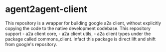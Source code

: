 # agent2agent-client
This repository is a wrapper for building google a2a client, without explicitly copying the code to the native development codebase. This repository support - a2a client core, - a2a client utils,  - a2a client types under the package called commons_client. Infact this package is direct lift and shift from google's repository.
